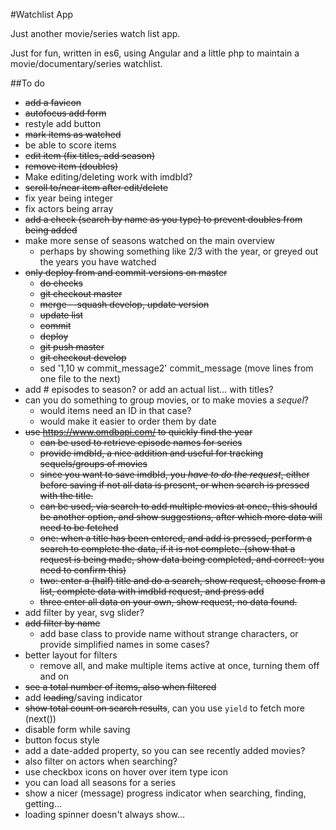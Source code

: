 #Watchlist App

Just another movie/series watch list app.

Just for fun, written in es6, using Angular and a little php to maintain a movie/documentary/series watchlist.

##To do

- <s>add a favicon</s>
- <s>autofocus add form</s>
- restyle add button
- <s>mark items as watched</s>
- be able to score items
- <s>edit item (fix titles, add season)</s>
- <s>remove item (doubles)</s>
- Make editing/deleting work with imdbId?
- <s>scroll to/near item after edit/delete</s>
- fix year being integer
- fix actors being array
- <s>add a check (search by name as you type) to prevent doubles from being added</s>
- make more sense of seasons watched on the main overview
    - perhaps by showing something like 2/3 with the year, or greyed out the years you have watched
- <s>only deploy from and commit versions on master
    - do checks
    - git checkout master
    - merge --squash develop, update version
    - update list
    - commit
    - deploy
    - git push master
    - git checkout develop</s>
    - sed  '1,10 w commit_message2' commit_message  (move lines from one file to the next)
- add # episodes to season? or add an actual list... with titles?
- can you do something to group movies, or to make movies a _sequel_?
    - would items need an ID in that case?
    - would make it easier to order them by date
- <s>use https://www.omdbapi.com/ to quickly find the year
    - can be used to retrieve episode names for series
    - provide imdbId, a nice addition and useful for tracking sequels/groups of movies
    - since you want to save imdbId, you _have to do the request_, either before saving if not all data is present, or when search is pressed with the title. 
    - can be used, via search to add multiple movies at once, this should be another option, and show suggestions, after which more data will need to be fetched
    - one: when a title has been entered, and add is pressed, perform a search to complete the data, if it is not complete. (show that a request is being made, show data being completed, and correct: you need to confirm this)
    - two: enter a (half) title and do a search, show request, choose from a list, complete data with imdbId request, and press add
    - three enter all data on your own, show request, no data found.</s>
- add filter by year, svg slider?
- <s>add filter by name</s>
    - add base class to provide name without strange characters, or provide simplified names in some cases?
- better layout for filters
    - remove all, and make multiple items active at once, turning them off and on
- <s>see a total number of items, also when filtered</s>
- add <s>loading</s>/saving indicator
- <s>show total count on search results</s>, can you use `yield` to fetch more (next())
- disable form while saving
- button focus style
- add a date-added property, so you can see recently added movies?
- also filter on actors when searching?
- use checkbox icons on hover over item type icon
- you can load all seasons for a series
- show a nicer (message) progress indicator when searching, finding, getting...
- loading spinner doesn't always show...